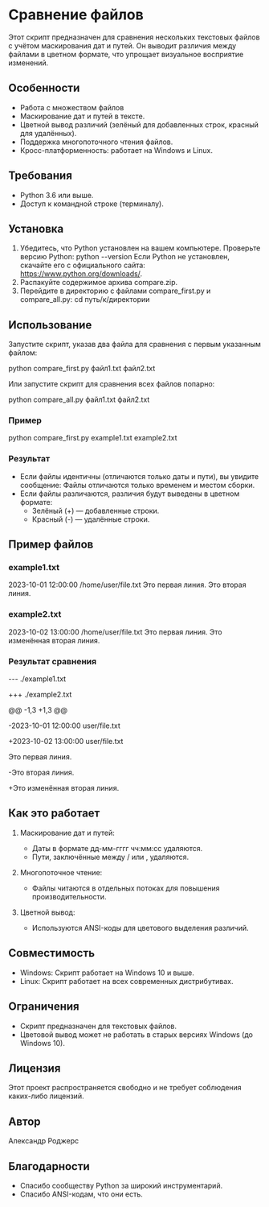 # Сравнение файлов

Этот скрипт предназначен для сравнения нескольких текстовых файлов с учётом маскирования дат и путей. Он выводит различия между файлами в цветном формате, что упрощает визуальное восприятие изменений.

## Особенности

- Работа с множеством файлов
- Маскирование дат и путей в тексте.
- Цветной вывод различий (зелёный для добавленных строк, красный для удалённых).
- Поддержка многопоточного чтения файлов.
- Кросс-платформенность: работает на Windows и Linux.

## Требования

- Python 3.6 или выше.
- Доступ к командной строке (терминалу).

## Установка

1. Убедитесь, что Python установлен на вашем компьютере. Проверьте версию Python:
   python --version
   Если Python не установлен, скачайте его с официального сайта: https://www.python.org/downloads/.
2. Распакуйте содержимое архива compare.zip.
3. Перейдите в директорию с файлами compare_first.py и compare_all.py:
   cd путь/к/директории

## Использование

Запустите скрипт, указав два файла для сравнения c первым указанным файлом:

python compare_first.py файл1.txt файл2.txt

Или запустите скрипт для сравнения всех файлов попарно:

python compare_all.py файл1.txt файл2.txt

### Пример

python compare_first.py example1.txt example2.txt

### Результат

- Если файлы идентичны (отличаются только даты и пути), вы увидите сообщение:
  Файлы отличаются только временем и местом сборки.
- Если файлы различаются, различия будут выведены в цветном формате:
  - Зелёный (+) — добавленные строки.
  - Красный (-) — удалённые строки.

## Пример файлов

### example1.txt

2023-10-01 12:00:00 /home/user/file.txt
Это первая линия.
Это вторая линия.

### example2.txt

2023-10-02 13:00:00 /home/user/file.txt
Это первая линия.
Это изменённая вторая линия.

### Результат сравнения

--- ./example1.txt

+++ ./example2.txt

@@ -1,3 +1,3 @@

-2023-10-01 12:00:00 user/file.txt

+2023-10-02 13:00:00 user/file.txt

 Это первая линия.

-Это вторая линия.

+Это изменённая вторая линия.

## Как это работает

1. Маскирование дат и путей:

   - Даты в формате дд-мм-гггг чч:мм:сс удаляются.
   - Пути, заключённые между / или \, удаляются.
2. Многопоточное чтение:

   - Файлы читаются в отдельных потоках для повышения производительности.
3. Цветной вывод:

   - Используются ANSI-коды для цветового выделения различий.

## Совместимость

- Windows: Скрипт работает на Windows 10 и выше.
- Linux: Скрипт работает на всех современных дистрибутивах.

## Ограничения

- Скрипт предназначен для текстовых файлов.
- Цветовой вывод может не работать в старых версиях Windows (до Windows 10).

## Лицензия

Этот проект распространяется свободно и не требует соблюдения каких-либо лицензий.

## Автор

Александр Роджерс

## Благодарности

- Спасибо сообществу Python за широкий инструментарий.
- Спасибо ANSI-кодам, что они есть.
